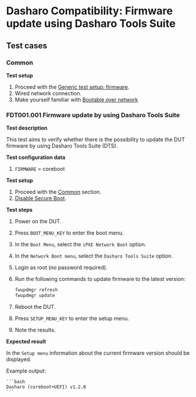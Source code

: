 # Dasharo Compatibility: Firmware update using Dasharo Tools Suite

## Test cases

### Common

**Test setup**

1. Proceed with the
    [Generic test setup: firmware](../../generic-test-setup/#firmware).
1. Wired network connection.
1. Make yourself familiar with
    [Bootable over network](../../../common-coreboot-docs/dasharo_tools_suite/#bootable-over-network)

### FDT001.001 Firmware update by using Dasharo Tools Suite

**Test description**

This test aims to verify whether there is the possibility to update the DUT
firmware by using Dasharo Tools Suite (DTS).

**Test configuration data**

1. `FIRMWARE` = coreboot

**Test setup**

1. Proceed with the [Common](#common) section.
1. [Disable Secure Boot](../../unified-test-documentation/dasharo-security/206-secure-boot.md).

**Test steps**

1. Power on the DUT.
1. Press `BOOT_MENU_KEY` to enter the boot menu.
1. In the `Boot Menu`, select the `iPXE Network Boot` option.
1. In the `Network Boot menu`, select the `Dasharo Tools Suite` option.
1. Login as root (no password required).
1. Run the following commands to update firmware to the latest version:

    ```bash
    fwupdmgr refresh
    fwupdmgr update
    ```

1. Reboot the DUT.
1. Press `SETUP_MENU_KEY` to enter the setup menu.
1. Note the results.

**Expected result**

In the `Setup menu` information about the current firmware version should be
displayed.

Example output:

    ```bash
    Dasharo (coreboot+UEFI) v1.2.0
    ```
